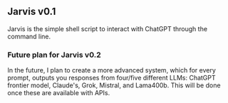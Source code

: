 ## Jarvis v0.1
Jarvis is the simple shell script to interact with ChatGPT through the command line. 

### Future plan for Jarvis v0.2

In the future, I plan to create a more advanced system, which for every prompt, outputs you responses from four/five different LLMs: ChatGPT frontier model, Claude's, Grok, Mistral, and Lama400b. This will be done once these are available with APIs. 